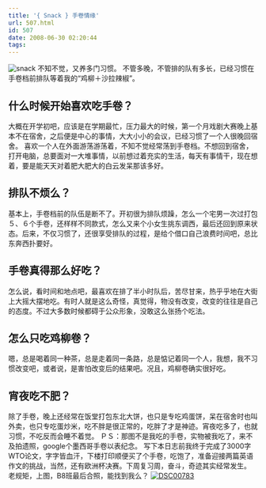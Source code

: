 ```yaml
---
title: '{ Snack } 手卷情缘'
url: 507.html
id: 507
date: 2008-06-30 02:20:44
tags:
---
```


![snack](http://cai13.info/blog_pic/2008/06/snack.jpg) 不知不觉，又养多门习惯。 不管多晚，不管排的队有多长，已经习惯在手卷档前排队等着我的“鸡柳＋沙拉辣椒”。 

什么时候开始喜欢吃手卷？
------------

大概在开学初吧，应该是在学期最忙，压力最大的时候，第一个月戏剧大赛晚上基本不在宿舍，之后便是中心的事情，大大小小的会议，已经习惯了一个人很晚回宿舍。 喜欢一个人在外面游荡游荡着，不知不觉经常荡到手卷档。不想回到宿舍，打开电脑，总要面对一大堆事情，以前想过着充实的生活，每天有事情干，现在想着，要是能天天对着肥大肥大的白云发呆那该多好。

排队不烦么？
------

基本上，手卷档前的队伍是断不了。开初很为排队烦躁，怎么一个宅男一次过打包５、６个手卷，还样样不同款式，怎么又来个小女生挑东调西，最后还回到原来状态。后来，不仅习惯了，还很享受排队的过程，是给个借口自己浪费时间吧，总比东奔西扑要好。

手卷真得那么好吃？
---------

怎么说，看时间和地点吧，最喜欢在排了半小时队后，苦尽甘来，热乎乎地在大街上大摇大摆地吃。有时人就是这么奇怪，真觉得，物没有改变，改变的往往是自己的态度。不过大多数时候都碍于公众形象，没敢这么张扬个吃法。

怎么只吃鸡柳卷？
--------

嗯，总是喝着同一种茶，总是走着同一条路，总是惦记着同一个人，我想，我不习惯改变吧，或者说，是害怕改变后的结果吧。况且，鸡柳卷确实很好吃。

宵夜吃不肥？
------

除了手卷，晚上还经常在饭堂打包东北大饼，也只是专吃鸡蛋饼，呆在宿舍时也叫外卖，也只专吃蛋炒米，吃不胖是很正常的，吃胖了才是神迹。宵夜吃多了，也就习惯，不吃反而会睡不着觉。 ＰＳ：那图不是我吃的手卷，实物被我吃了，来不及拍遗照，google个墨西哥手卷以表纪念。 写下本日志前我终于完成了3000字WTO论文，字字皆血汗，下楼打印顺便买了个手卷，吃饱了，准备迎接两篇英语作文的挑战，当然，还有欧洲杯决赛。下周复习周，奋斗，奇迹其实经常发生。 老规矩，上图，B8班最后合照，能找到我么？ [![DSC00783](http://cai13.info/blog_pic/2008/06/dsc00783-thumb.jpg)](http://cai13.info/blog_pic/2008/06/dsc00783.jpg)